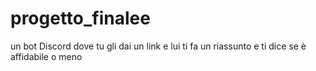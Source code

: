 # progetto_finalee 
un bot Discord dove tu gli dai un link e lui ti fa un riassunto  e ti dice se è affidabile o meno
